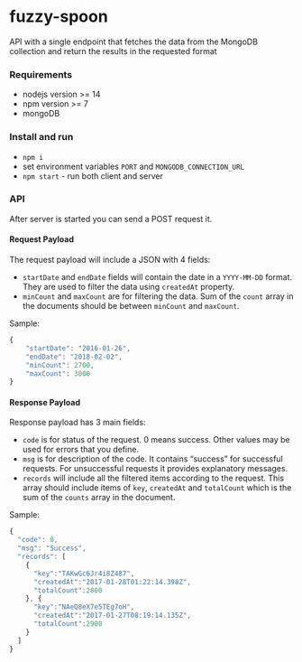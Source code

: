 # fuzzy-spoon

API with a single endpoint that fetches the data from the MongoDB collection and return the results in the requested format

### Requirements

* nodejs version >= 14
* npm version >= 7
* mongoDB

### Install and run

* `npm i`
* set environment variables `PORT` and `MONGODB_CONNECTION_URL`
* `npm start` - run both client and server

### API

After server is started you can send a POST request it.

#### Request Payload
The request payload will include a JSON with 4 fields:
- `startDate` and `endDate` fields will contain the date in a `YYYY-MM-DD` format. They are used to filter the data using `createdAt` property.
- `minCount` and `maxCount` are for filtering the data. Sum of the `count` array in the documents should be between `minCount` and `maxCount`.

Sample: 
```javascript
{
    "startDate": "2016-01-26", 
    "endDate": "2018-02-02", 
    "minCount": 2700, 
    "maxCount": 3000
}
```  

#### Response Payload
Response payload has 3 main fields:
- `code` is for status of the request. 0 means success. Other values may be used
for errors that you define.
- `msg` is for description of the code. It contains “success” for successful
requests. For unsuccessful requests it provides explanatory messages.
- `records` will include all the filtered items according to the request. This array should include items of `key`, `createdAt` and `totalCount` which is the sum of the `counts` array in the document.

Sample:
```javascript
{
  "code": 0, 
  "msg": "Success", 
  "records": [
    {
      "key":"TAKwGc6Jr4i8Z487", 
      "createdAt":"2017-01-28T01:22:14.398Z", 
      "totalCount":2800
    }, {
      "key":"NAeQ8eX7e5TEg7oH", 
      "createdAt":"2017-01-27T08:19:14.135Z", 
      "totalCount":2900
    } 
  ]
}
```
